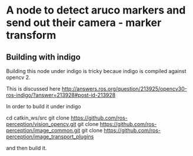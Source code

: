 
# A node to detect aruco markers and send out their camera - marker transform

## Building with indigo

Building this node under indigo is tricky becaue indigo is compiled against
opencv 2.

This is discussed here
http://answers.ros.org/question/213925/opencv30-ros-indigo/?answer=213928#post-id-213928

In order to build it under indigo

cd catkin_ws/src
git clone https://github.com/ros-perception/vision_opencv.git
git clone https://github.com/ros-perception/image_common.git
git clone https://github.com/ros-perception/image_transport_plugins


and then build it.
